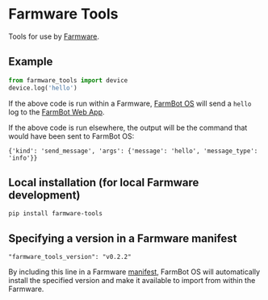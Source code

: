 # Farmware Tools
Tools for use by [Farmware](https://developer.farm.bot/docs/farmware).

## Example
```Python
from farmware_tools import device
device.log('hello')
```
If the above code is run within a Farmware,
[FarmBot OS](https://github.com/FarmBot/farmbot_os)
will send a `hello` log to the
[FarmBot Web App](https://my.farm.bot/).

If the above code is run elsewhere,
the output will be the command that would have been sent to FarmBot OS:
```
{'kind': 'send_message', 'args': {'message': 'hello', 'message_type': 'info'}}
```

## Local installation (for local Farmware development)
```
pip install farmware-tools
```

## Specifying a version in a Farmware manifest
```
"farmware_tools_version": "v0.2.2"
```
By including this line in a Farmware
[manifest](https://developer.farm.bot/docs/farmware#section-farmware-manifest),
FarmBot OS will automatically install the specified version
and make it available to import from within the Farmware.
